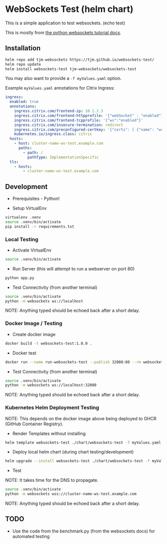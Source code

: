 # WebSockets Test (helm chart)

This is a simple application to test websockets. (echo test)

This is mostly from [the python websockets tutorial docs](https://websockets.readthedocs.io/en/stable/howto/kubernetes.html).

## Installation

```bash
helm repo add tjm-websockets https://tjm.github.io/websockets-test/
helm repo update
helm install websockets-test tjm-websockets/websockets-test
```

You may also want to provide a `-f myValues.yaml` option.

Example `myValues.yaml` annotations for Citrix Ingress:

```yaml
ingress:
  enabled: true
  annotations:
    ingress.citrix.com/frontend-ip: 10.1.2.3
    ingress.citrix.com/frontend-httpprofile: '{"webSocket" : "enabled"}'
    ingress.citrix.com/frontend-tcpprofile: '{"ws":"enabled"}'
    ingress.citrix.com/insecure-termination: redirect
    ingress.citrix.com/preconfigured-certkey: '{"certs": [ {"name": "wc.example.com", "type":"default"} ] }'
    kubernetes.io/ingress.class: citrix
  hosts:
    - host: cluster-name-ws-test.example.com
      paths:
        - path: /
          pathType: ImplementationSpecific
  tls:
    - hosts:
        - cluster-name-ws-test.example.com
```

## Development

* Prerequisites - Python!

* Setup VirtualEnv

```bash
virtualenv .venv
source .venv/bin/activate
pip install -r requirements.txt
```

### Local Testing

* Activate VirtualEnv

```bash
source .venv/bin/activate
```

* Run Server (this will attempt to run a webserver on port 80)

```bash
python app.py
```

* Test Connectivity (from another terminal)

```bash
source .venv/bin/activate
python -m websockets ws://localhost
```

NOTE: Anything typed should be echoed back after a short delay.

### Docker Image / Testing

* Create docker image

```bash
docker build -t websockets-test:1.0.0 .
```

* Docker test

```bash
docker run --name run-websockets-test --publish 32080:80 --rm websockets-test:1.0.0
```

* Test Connectivity (from another terminal)

```bash
source .venv/bin/activate
python -m websockets ws://localhost:32080
```

NOTE: Anything typed should be echoed back after a short delay.

### Kubernetes Helm Deployment Testing

NOTE: This depends on the docker image above being deployed to GHCR (GitHub Container Registry).

* Render Templates without installing

```bash
helm template websockets-test ./chart/websockets-test -f myValues.yaml
```

* Deploy local helm chart (during chart testing/development)

```bash
helm upgrade --install websockets-test ./chart/websockets-test -f myValues.yaml
```

* Test

NOTE: It takes time for the DNS to propagate.

```bash
source .venv/bin/activate
python -m websockets wss://cluster-name-ws-test.example.com
```

NOTE: Anything typed should be echoed back after a short delay.

## TODO

* Use the code from the benchmark.py (from the websockets docs) for automated testing
